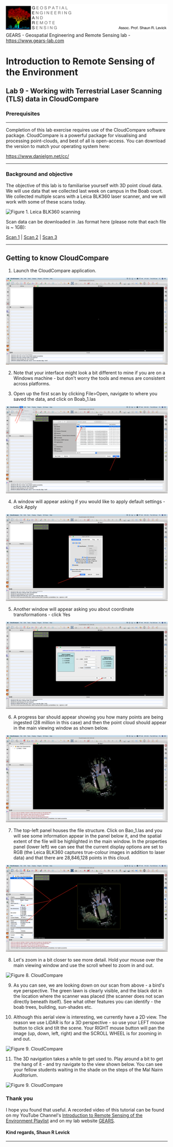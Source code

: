![Shaun Levick](Logo3.png)
GEARS - Geospatial Engineering and Remote Sensing lab - https://www.gears-lab.com

# Introduction to Remote Sensing of the Environment
Lab 9 - Working with Terrestrial Laser Scanning (TLS) data in CloudCompare
--------------

### Prerequisites
-------------

Completion of this lab exercise requires use of the CloudCompare software package. CloudCompare is a powerful package for visualising and processing point-clouds, and best of all is open-access. You can download the version to match your operating system here:

https://www.danielgm.net/cc/



------------------------------------------------------------------------

### Background and objective


The objective of this lab is to familiarise yourself with 3D point cloud data. We will use data that we collected last week on campus in the Boab court. We collected multiple scans with a Leica BLK360 laser scanner, and we will work with some of these scans today.

![Figure 1. Leica BLK360 scanning](screenshots/leica.png)

Scan data can be downloaded in .las format here (please note that each file is ~ 1GB):

[Scan 1](https://www.dropbox.com/s/e172wfagzt50qfm/Boab_1.las?dl=0) | [Scan 2](https://www.dropbox.com/s/faa42pr89rdc7g6/Boab_2.las?dl=0) | [Scan 3](https://www.dropbox.com/s/pta1p7h50gta434/Boab_3.las?dl=0)


----------

## Getting to know CloudCompare

1. Launch the CloudCompare application.

![Figure 2. CloudCompare](screenshots/cloudcompare.png)

2. Note that your interface might look a bit different to mine if you are on a Windows machine - but don't worry the tools and menus are consistent across platforms.

3. Open up the first scan by clicking File>Open, navigate to where you saved the data, and click on Boab_1.las

![Figure 3. CloudCompare](screenshots/cc_open.png)

4. A window will appear asking if you would like to apply default settings - click Apply

![Figure 4. CloudCompare](screenshots/cc_apply.png)

5. Another window will appear asking you about coordinate transformations - click Yes

![Figure 5. CloudCompare](screenshots/cc_yes.png)

6. A progress bar should appear showing you how many points are being ingested (28 million in this case) and then the point cloud should appear in the main viewing window as shown below.

![Figure 6. CloudCompare](screenshots/cc_boab1.png)

7. The top-left panel houses the file structure. Click on Bao_1.las and you will see some information appear in the panel below it, and the spatial extent of the file will be highlighted in the main window. In the properties panel (lower left) we can see that the current display options are set to RGB (the Leica BLK360 captures true-colour images in addition to laser data) and that there are 28,846,128 points in this cloud.

![Figure 7. CloudCompare](screenshots/cc_gui.png)

8. Let's zoom in a bit closer to see more detail. Hold your mouse over the main viewing window and use the scroll wheel to zoom in and out.

![Figure 8. CloudCompare](screenshots/cc_zoom.png)

9. As you can see, we are looking down on our scan from above - a bird's eye perspective. The green lawn is clearly visible, and the black dot in the location where the scanner was placed (the scanner does not scan directly beneath itself). See what other features you can identify - the boab trees, building, sun-shades etc.

10. Although this aerial view is interesting, we currently have a 2D view. The reason we use LiDAR is for a 3D perspective - so use your LEFT mouse button to click and tilt the scene. Your RIGHT mouse button will pan the image (up, down, left, right) and the SCROLL WHEEL is for zooming in and out.

![Figure 9. CloudCompare](screenshots/cc_3d.png)

11. The 3D navigation takes a while to get used to. Play around a bit to get the hang of it - and try navigate to the view shown below. You can see your fellow students waiting in the shade on the steps of the Mal Nairn Auditorium.

![Figure 9. CloudCompare](screenshots/cc_mal.png)







### Thank you

I hope you found that useful. A recorded video of this tutorial can be found on my YouTube Channel's [Introduction to Remote Sensing of the Environment Playlist](https://www.youtube.com/playlist?list=PLf6lu3bePWHDi3-lrSqiyInMGQXM34TSV) and on my lab website [GEARS](https://www.gears-lab.com).

#### Kind regards, Shaun R Levick
------
